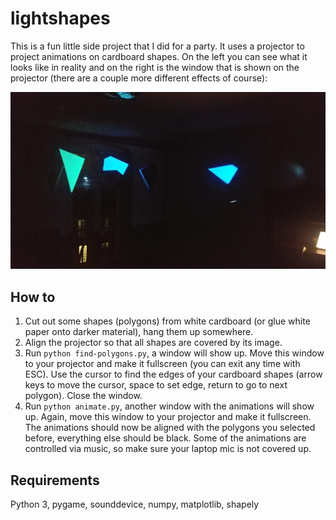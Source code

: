 # lightshapes
This is a fun little side project that I did for a party. It uses a projector to project animations on cardboard shapes. On the left you can see what it looks like in reality and on the right is the window that is shown on the projector (there are a couple more different effects of course):

![](images/demo.jpg)


## How to

1. Cut out some shapes (polygons) from white cardboard (or glue white paper onto darker material), hang them up somewhere.
2. Align the projector so that all shapes are covered by its image.
3. Run `python find-polygons.py`, a window will show up. Move this window to your projector and make it fullscreen (you can exit any time with ESC). Use the cursor to find the edges of your cardboard shapes (arrow keys to move the cursor, space to set edge, return to go to next polygon). Close the window.
4. Run `python animate.py`, another window with the animations will show up. Again, move this window to your projector and make it fullscreen. The animations should now be aligned with the polygons you selected before, everything else should be black. Some of the animations are controlled via music, so make sure your laptop mic is not covered up.


## Requirements

Python 3, pygame, sounddevice, numpy, matplotlib, shapely
